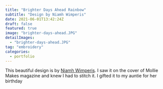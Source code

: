 ```yaml
---
title: "Brighter Days Ahead Rainbow"
subtitle: "Design by Niamh Wimperis"
date: 2021-06-01T13:42:24Z
draft: false
featured: true
image: "brighter-days-ahead.JPG"
detailImages:
  - "brighter-days-ahead.JPG"
tag: "embroidery"
categories:
  - portfolio
---
```


This beautiful design is by [Niamh Wimperis](https://www.instagram.com/wimperisembroidery/). I saw it on the cover of Mollie Makes magazine and knew I had to stitch it. I gifted it to my auntie for her birthday <i class="bi bi-emoji-smile"></i>